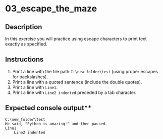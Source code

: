 # 03_escape_the_maze

## Description
In this exercise you will practice using escape characters to print text exactly as specified.

## Instructions  
1. Print a line with the file path `C:\new_folder\test` (using proper escapes for backslashes).  
2. Print a line with a quoted sentence (include the double quotes).  
3. Print a line with `Line1`.  
4. Print a line with `Line2 indented` preceded by a tab character.

## Expected console output**
```text
C:\new_folder\test
He said, "Python is amazing!" and then paused. 
Line1 
    Line2 indented
```
